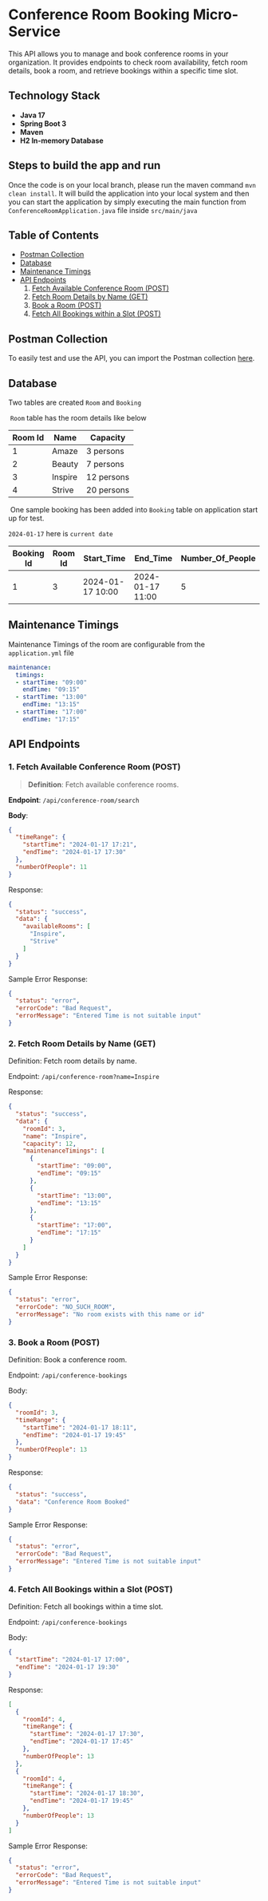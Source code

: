 # Conference Room Booking Micro-Service
This API allows you to manage and book conference rooms in your organization. It provides endpoints to check room availability, fetch room details, book a room, and retrieve bookings within a specific time slot.

## Technology Stack
- **Java 17**
- **Spring Boot 3**
- **Maven**
- **H2 In-memory Database**

## Steps to build the app and run
Once the code is on your local branch, please run the maven command `mvn clean install`. It will build the application into your local system and then you can start the application by simply executing the main function from `ConferenceRoomApplication.java` file inside `src/main/java`

## Table of Contents
- [Postman Collection](#postman-collection)
- [Database](#database)
- [Maintenance Timings](#maintenance-timings)
- [API Endpoints](#api-endpoints)
  1. [Fetch Available Conference Room (POST)](#1-fetch-available-conference-room-post)
  2. [Fetch Room Details by Name (GET)](#2-fetch-room-details-by-name-get)
  3. [Book a Room (POST)](#3-book-a-room-post)
  4. [Fetch All Bookings within a Slot (POST)](#4-fetch-all-bookings-within-a-slot-post)


## Postman Collection
To easily test and use the API, you can import the Postman collection [here](https://raw.githubusercontent.com/kinngsanjay/conference-room/refs/heads/main/postman-collection/Confrence-Room.postman_collection.json).

## Database
Two tables are created `Room` and `Booking`

&nbsp;`Room` table has the room details like below

  | Room Id | Name    | Capacity   |
  |---------|---------|------------|
  | 1       | Amaze   | 3 persons  |
  | 2       | Beauty  | 7 persons  |
  | 3       | Inspire | 12 persons |
  | 4       | Strive  | 20 persons |

&nbsp;One sample booking has been added into `Booking` table on application start up for test.

`2024-01-17` here is `current date`

| Booking Id | Room Id | Start_Time       | End_Time         | Number_Of_People |
|------------|---------|------------------|------------------|------------------|
| 1          | 3       | 2024-01-17 10:00 | 2024-01-17 11:00 | 5                |

## Maintenance Timings
Maintenance Timings of the room are configurable from the `application.yml` file

```yml
maintenance:
  timings:
  - startTime: "09:00"
    endTime: "09:15"
  - startTime: "13:00"
    endTime: "13:15"
  - startTime: "17:00"
    endTime: "17:15"
```

## API Endpoints
### 1. Fetch Available Conference Room (POST)
> **Definition**: Fetch available conference rooms.

**Endpoint**: `/api/conference-room/search`

**Body**:

```json
{
  "timeRange": {
    "startTime": "2024-01-17 17:21",
    "endTime": "2024-01-17 17:30"
  },
  "numberOfPeople": 11
}
```
Response:

```json
{
  "status": "success",
  "data": {
    "availableRooms": [
      "Inspire",
      "Strive"
    ]
  }
}
```
Sample Error Response:

```json
{
  "status": "error",
  "errorCode": "Bad Request",
  "errorMessage": "Entered Time is not suitable input"
}
```
### 2. Fetch Room Details by Name (GET)
   Definition: Fetch room details by name.

Endpoint: `/api/conference-room?name=Inspire`

Response:

```json
{
  "status": "success",
  "data": {
    "roomId": 3,
    "name": "Inspire",
    "capacity": 12,
    "maintenanceTimings": [
      {
        "startTime": "09:00",
        "endTime": "09:15"
      },
      {
        "startTime": "13:00",
        "endTime": "13:15"
      },
      {
        "startTime": "17:00",
        "endTime": "17:15"
      }
    ]
  }
}
```
Sample Error Response:

```json
{
  "status": "error",
  "errorCode": "NO_SUCH_ROOM",
  "errorMessage": "No room exists with this name or id"
}
```
### 3. Book a Room (POST)
   Definition: Book a conference room.

Endpoint: `/api/conference-bookings`

Body:

```json
{
  "roomId": 3,
  "timeRange": {
    "startTime": "2024-01-17 18:11",
    "endTime": "2024-01-17 19:45"
  },
  "numberOfPeople": 13
}
```
Response:

```json
{
  "status": "success",
  "data": "Conference Room Booked"
}
```
Sample Error Response:

```json
{
  "status": "error",
  "errorCode": "Bad Request",
  "errorMessage": "Entered Time is not suitable input"
}
```
### 4. Fetch All Bookings within a Slot (POST)
   Definition: Fetch all bookings within a time slot.

Endpoint: `/api/conference-bookings`

Body:

```json
{
  "startTime": "2024-01-17 17:00",
  "endTime": "2024-01-17 19:30"
}
```
Response:

```json
[
  {
    "roomId": 4,
    "timeRange": {
      "startTime": "2024-01-17 17:30",
      "endTime": "2024-01-17 17:45"
    },
    "numberOfPeople": 13
  },
  {
    "roomId": 4,
    "timeRange": {
      "startTime": "2024-01-17 18:30",
      "endTime": "2024-01-17 19:45"
    },
    "numberOfPeople": 13
  }
]
```
Sample Error Response:

```json
{
  "status": "error",
  "errorCode": "Bad Request",
  "errorMessage": "Entered Time is not suitable input"
}
```